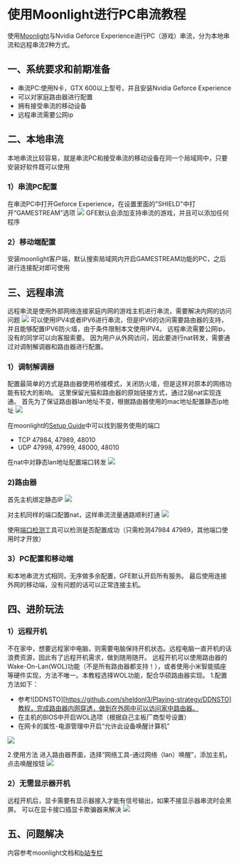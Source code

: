 # 使用Moonlight进行PC串流教程

使用[Moonlight](https://github.com/moonlight-stream)与Nvidia Geforce Experience进行PC（游戏）串流，分为本地串流和远程串流2种方式。

## 一、系统要求和前期准备
- 串流PC:使用N卡，GTX 600以上型号，并且安装Nvidia Geforce Experience
- 可以对家庭路由器进行配置
- 拥有接受串流的移动设备
- 远程串流需要公网ip

## 二、本地串流
本地串流比较容易，就是串流PC和接受串流的移动设备在同一个局域网中，只要安装好软件既可以使用

### 1）串流PC配置
在串流PC中打开Geforce Experience，在设置里面的"SHIELD"中打开“GAMESTREAM”选项
![](https://github.com/sheldonl3/Playing-strategy/blob/master/Moonlight_Config/gfe.png)
GFE默认会添加支持串流的游戏，并且可以添加任何程序

### 2）移动端配置
安装moonlight客户端，默认搜索局域网内开启GAMESTREAM功能的PC，之后进行连接配对即可使用


## 三、远程串流
远程串流是使用外部网络连接家庭内网的游戏主机进行串流，需要解决内网的访问问题
![](https://github.com/sheldonl3/Playing-strategy/blob/master/Moonlight_Config/%E7%BD%91%E7%BB%9C%E6%8B%93%E6%89%91.png)
可以使用IPV4或者IPV6进行串流，但是IPV6的访问需要路由器的支持，并且能够配置IPV6防火墙，由于条件限制本文使用IPV4。
远程串流需要公网ip，没有的同学可以向客服索要。
因为用户从外网访问，因此要进行nat转发，需要通过对调制解调器和路由器进行配置。

### 1）调制解调器
配置最简单的方式是路由器使用桥接模式，关闭防火墙，但是这样对原本的网络功能有较大的影响。
这里保留光猫和路由器的原始链接方式，通过2层nat实现连通。
首先为了保证路由器lan地址不变，根据路由器使用的mac地址配置静态ip地址
![](https://github.com/sheldonl3/Playing-strategy/blob/master/Moonlight_Config/%E9%9D%99%E6%80%81.png)

在moonlight的[Setup Guide](https://github.com/moonlight-stream/moonlight-docs/wiki/Setup-Guide)中可以找到服务使用的端口
- TCP 47984, 47989, 48010
- UDP 47998, 47999, 48000, 48010

在nat中对静态lan地址配置端口转发
![](https://github.com/sheldonl3/Playing-strategy/blob/master/Moonlight_Config/nat2.png)

### 2)路由器
首先主机绑定静态IP
![](https://github.com/sheldonl3/Playing-strategy/blob/master/Moonlight_Config/%E9%9D%99%E6%80%81ip.png)

对主机同样的端口配置nat，这样串流流量通路顺利打通
![](https://github.com/sheldonl3/Playing-strategy/blob/master/Moonlight_Config/nat.png)

使用[端口检测](https://www.canyouseeme.org/)工具可以检测是否配置成功（只需检测47984 47989，其他端口使用时才开放）


### 3）PC配置和移动端
和本地串流方式相同，无序做多余配置，GFE默认开启所有服务。
最后使用连接外网的移动端，没有问题的话可以正常连接主机。


## 四、进阶玩法
### 1）远程开机
不在家中，想要远程家中电脑，则需要电脑保持开机状态。远程电脑一直开机的话浪费资源，因此有了远程开机需求，做到随用随开。
远程开机可以使用路由器的Wake-On-Lan(WOL)功能（不是所有路由器都支持！），或者使用小米智能插座等硬件实现，方法不唯一。本教程选择WOL功能，配合华硕路由器实现。
1.配置方法如下：
- 参考![DDNSTO][https://github.com/sheldonl3/Playing-strategy/DDNSTO]教程，完成路由器内网穿透，做到在外网中可以访问家中路由器。
- 在主机的BIOS中开启WOL选项（根据自己主板厂商型号设置）
- 在网卡的属性-电源管理中开启“允许此设备唤醒计算机”

![](https://github.com/sheldonl3/Playing-strategy/blob/master/Moonlight_Config/网卡.png)

2.使用方法
进入路由器界面，选择“网络工具-通过网络（lan）唤醒”，添加主机，点击唤醒按钮
![](https://github.com/sheldonl3/Playing-strategy/blob/master/Moonlight_Config/wol.png)

### 2）无需显示器开机
远程开机后，显卡需要有显示器接入才能有信号输出，如果不接显示器串流时会黑屏。
可以在显卡接口插显卡欺骗器来解决
![](https://github.com/sheldonl3/Playing-strategy/blob/master/Moonlight_Config/显卡欺骗器.png)

## 五、问题解决

内容参考moonlight文档和[b站专栏](https://www.bilibili.com/read/cv6333264?from=search)

